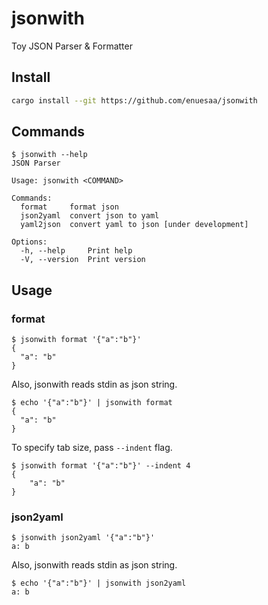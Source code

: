 # jsonwith
Toy JSON Parser & Formatter

## Install
```bash
cargo install --git https://github.com/enuesaa/jsonwith
```

## Commands
```console
$ jsonwith --help
JSON Parser

Usage: jsonwith <COMMAND>

Commands:
  format     format json
  json2yaml  convert json to yaml
  yaml2json  convert yaml to json [under development]

Options:
  -h, --help     Print help
  -V, --version  Print version
```

## Usage
### format
```console
$ jsonwith format '{"a":"b"}'
{
  "a": "b"
}
```
Also, jsonwith reads stdin as json string.
```console
$ echo '{"a":"b"}' | jsonwith format
{
  "a": "b"
}
```
To specify tab size, pass `--indent` flag.
```console
$ jsonwith format '{"a":"b"}' --indent 4
{
    "a": "b"
}
```

### json2yaml
```console
$ jsonwith json2yaml '{"a":"b"}'
a: b
```
Also, jsonwith reads stdin as json string.
```console
$ echo '{"a":"b"}' | jsonwith json2yaml
a: b
```
